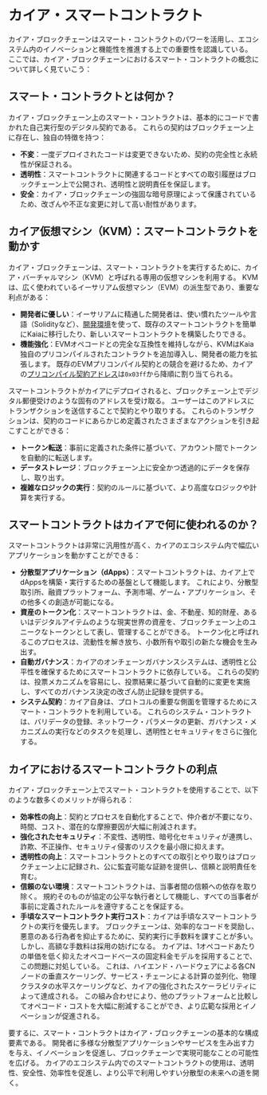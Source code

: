 # カイア・スマートコントラクト

カイア・ブロックチェーンはスマート・コントラクトのパワーを活用し、エコシステム内のイノベーションと機能性を推進する上での重要性を認識している。 ここでは、カイア・ブロックチェーンにおけるスマート・コントラクトの概念について詳しく見ていこう：

## スマート・コントラクトとは何か？ <a id="what-are-smart-contracts"></a>

カイア・ブロックチェーン上のスマート・コントラクトは、基本的にコードで書かれた自己実行型のデジタル契約である。 これらの契約はブロックチェーン上に存在し、独自の特徴を持つ：

- **不変**：一度デプロイされたコードは変更できないため、契約の完全性と永続性が保証される。
- **透明性**：スマートコントラクトに関連するコードとすべての取引履歴はブロックチェーン上で公開され、透明性と説明責任を保証します。
- **安全**：カイア・ブロックチェーンの強固な暗号原理によって保護されているため、改ざんや不正な変更に対して高い耐性があります。

## カイア仮想マシン（KVM）：スマートコントラクトを動かす<a id="kaia-virtual-machine-powering-smart-contracts"></a>

カイア・ブロックチェーンは、スマート・コントラクトを実行するために、カイア・バーチャルマシン（KVM）と呼ばれる専用の仮想マシンを利用する。 KVMは、広く使われているイーサリアム仮想マシン（EVM）の派生型であり、重要な利点がある：

- **開発者に優しい**：イーサリアムに精通した開発者は、使い慣れたツールや言語（Solidityなど）、[開発環境](../../build/smart-contracts/ide-and-tools/ide-and-tools.md)を使って、既存のスマートコントラクトを簡単にKaiaに移行したり、新しいスマートコントラクトを構築したりできる。
- **機能強化**：EVMオペコードとの完全な互換性を維持しながら、KVMはKaia独自のプリコンパイルされたコントラクトを追加導入し、開発者の能力を拡張します。 既存のEVMプリコンパイル契約との競合を避けるため、カイアの[プリコンパイル契約アドレス](precompiled-contracts.md)は`0x03ff`から降順に割り当てられる。

スマートコントラクトがカイアにデプロイされると、ブロックチェーン上でデジタル郵便受けのような固有のアドレスを受け取る。 ユーザーはこのアドレスにトランザクションを送信することで契約とやり取りする。 これらのトランザクションは、契約のコードにあらかじめ定義されたさまざまなアクションを引き起こすことができる：

- **トークン転送**：事前に定義された条件に基づいて、アカウント間でトークンを自動的に転送します。
- **データストレージ**：ブロックチェーン上に安全かつ透過的にデータを保存し、取り出す。
- **複雑なロジックの実行**：契約のルールに基づいて、より高度なロジックや計算を実行する。

## スマートコントラクトはカイアで何に使われるのか？ <a id="what-are-smart-contracts-used-for-on-kaia"></a>

スマートコントラクトは非常に汎用性が高く、カイアのエコシステム内で幅広いアプリケーションを動かすことができる：

- **分散型アプリケーション（dApps）**：スマートコントラクトは、カイア上でdAppsを構築・実行するための基盤として機能します。 これにより、分散型取引所、融資プラットフォーム、予測市場、ゲーム・アプリケーション、その他多くの創造が可能になる。
- **資産のトークン化**：スマートコントラクトは、金、不動産、知的財産、あるいはデジタルアイテムのような現実世界の資産を、ブロックチェーン上のユニークなトークンとして表し、管理することができる。 トークン化と呼ばれるこのプロセスは、流動性を解き放ち、小数所有や取引の新たな機会を生み出す。
- **自動ガバナンス**：カイアのオンチェーンガバナンスシステムは、透明性と公平性を確保するためにスマートコントラクトに依存している。 これらの契約は、投票メカニズムを容易にし、投票結果に基づいて自動的に変更を実施し、すべてのガバナンス決定の改ざん防止記録を提供する。
- **システム契約**：カイア自身は、プロトコルの重要な側面を管理するためにスマート・コントラクトを利用している。 これらのシステム・コントラクトは、バリデータの登録、ネットワーク・パラメータの更新、ガバナンス・メカニズムの実行などのタスクを処理し、透明性とセキュリティをさらに強化する。

## カイアにおけるスマートコントラクトの利点<a id="benefits-of-smart-contracts-on-kaia"></a>

カイア・ブロックチェーン上でスマート・コントラクトを使用することで、以下のような数多くのメリットが得られる：

- **効率性の向上**：契約とプロセスを自動化することで、仲介者が不要になり、時間、コスト、潜在的な摩擦要因が大幅に削減されます。
- **強化されたセキュリティ**：不変性、透明性、暗号化セキュリティが連携し、詐欺、不正操作、セキュリティ侵害のリスクを最小限に抑えます。
- **透明性の向上**：スマートコントラクトとのすべての取引とやり取りはブロックチェーン上に記録され、公に監査可能な証跡を提供し、信頼と説明責任を育む。
- **信頼のない環境**：スマートコントラクトは、当事者間の信頼への依存を取り除く。 規約そのものが協定の公平な執行者として機能し、すべての当事者が事前に定義されたルールを遵守することを保証する。
- **手頃なスマートコントラクト実行コスト**：カイアは手頃なスマートコントラクトの実行を優先します。  ブロックチェーンは、効率的なコードを奨励し、悪意のある行為者を抑止するために、契約実行に手数料を課すことが多い。  しかし、高額な手数料は採用の妨げになる。 カイアは、1オペコードあたりの単価を低く抑えたオペコードベースの固定料金モデルを採用することで、この問題に対処している。 これは、ハイエンド・ハードウェアによる各CNノードの垂直スケーリング、サービス・チェーンによる計算の並列化、物理クラスタの水平スケーリングなど、カイアの強化されたスケーラビリティによって達成される。 この組み合わせにより、他のプラットフォームと比較してオペコード・コストを大幅に削減することができ、より広範な採用とイノベーションが促進される。

要するに、スマート・コントラクトはカイア・ブロックチェーンの基本的な構成要素である。 開発者に多様な分散型アプリケーションやサービスを生み出す力を与え、イノベーションを促進し、ブロックチェーンで実現可能なことの可能性を広げる。 カイアのエコシステム内でのスマートコントラクトの使用は、透明性、安全性、効率性を促進し、より公平で利用しやすい分散型の未来への道を開く。
